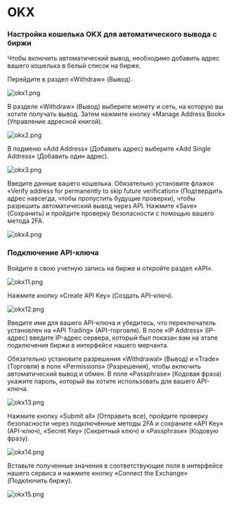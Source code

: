 # OKX

### Настройка кошелька OKX для автоматического вывода с биржи

Чтобы включить автоматический вывод, необходимо добавить адрес вашего кошелька в белый список на бирже.

Перейдите в раздел «Withdraw» (Вывод).

![okx1.png](../../assets/images/exchanges/okx/okx1.png)

В разделе «Withdraw» (Вывод) выберите монету и сеть, на которую вы хотите получать вывод. Затем нажмите кнопку «Manage Address Book» (Управление адресной книгой).

![okx2.png](../../assets/images/exchanges/okx/okx2.png)

В подменю «Add Address» (Добавить адрес) выберите «Add Single Address» (Добавить один адрес).

![okx3.png](../../assets/images/exchanges/okx/okx3.png)

Введите данные вашего кошелька. Обязательно установите флажок «Verify address for permanently to skip future verification» (Подтвердить адрес навсегда, чтобы пропустить будущие проверки), чтобы разрешить автоматический вывод через API. Нажмите «Save» (Сохранить) и пройдите проверку безопасности с помощью вашего метода 2FA.

![okx4.png](../../assets/images/exchanges/okx/okx4.png)

### Подключение API-ключа

Войдите в свою учетную запись на бирже и откройте раздел «API».

![okx11.png](../../assets/images/exchanges/okx/okx11.png)

Нажмите кнопку «Create API Key» (Создать API-ключ).

![okx12.png](../../assets/images/exchanges/okx/okx12.png)

Введите имя для вашего API-ключа и убедитесь, что переключатель установлен на «API Trading» (API-торговля). В поле «IP Address» (IP-адрес) введите IP-адрес сервера, который был показан вам на этапе подключения биржи в интерфейсе нашего мерчанта.

Обязательно установите разрешения «Withdrawal» (Вывод) и «Trade» (Торговля) в поле «Permissions» (Разрешения), чтобы включить автоматический вывод и обмен. В поле «Passphrase» (Кодовая фраза) укажите пароль, который вы хотите использовать для вашего API-ключа.

![okx13.png](../../assets/images/exchanges/okx/okx13.png)

Нажмите кнопку «Submit all» (Отправить все), пройдите проверку безопасности через подключённые методы 2FA и сохраните «API Key» (API-ключ), «Secret Key» (Секретный ключ) и «Passphrase» (Кодовую фразу).

![okx14.png](../../assets/images/exchanges/okx/okx14.png)

Вставьте полученные значения в соответствующие поля в интерфейсе нашего сервиса и нажмите кнопку «Connect the Exchange» (Подключить биржу).

![okx15.png](../../assets/images/exchanges/okx/okx15.png)
